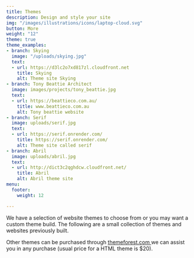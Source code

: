 ```yaml
---
title: Themes
description: Design and style your site
img: "/images/illustrations/icons/laptop-cloud.svg"
button: More
weight: "12"
theme: true
theme_examples:
- branch: Skying
  image: "/uploads/skying.jpg"
  text:
  - url: https://d3lc2o7xd817zl.cloudfront.net
    title: Skying
    alt: Theme site Skying
- branch: Tony Beattie Architect
  image: images/projects/tony_beattie.jpg
  text:
  - url: https://beattieco.com.au/
    title: www.beattieco.com.au
    alt: Tony beattie website
- branch: Serif
  image: uploads/serif.jpg
  text:
  - url: https://serif.onrender.com/
    title: https://serif.onrender.com/
    alt: Theme site called serif
- branch: Abril
  image: uploads/abril.jpg
  text:
  - url: http://dict3c2qghdcw.cloudfront.net/
    title: Abril
    alt: Abril theme site
menu:
  footer:
    weight: 12

---
```

We have a selection of website themes to choose from or you may want a custom theme build. The following are a small collection of themes and websites previously built.

Other themes can be purchased through [themeforest.com ](https://themeforest.net/category/site-templates) we can assist you in any purchase (usual price for a HTML theme is $20).
